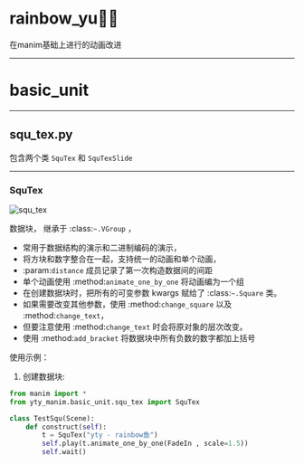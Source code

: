 # rainbow_yu🐋✨
在manim基础上进行的动画改进

---

# basic_unit

---

## squ_tex.py
包含两个类 `SquTex` 和 `SquTexSlide`

---

### SquTex

![squ_tex](empty_url)

数据块， 继承于 :class:`~.VGroup` ，
- 常用于数据结构的演示和二进制编码的演示，
- 将方块和数字整合在一起，支持统一的动画和单个动画，
- :param:`distance` 成员记录了第一次构造数据间的间距
- 单个动画使用 :method:`animate_one_by_one` 将动画编为一个组
- 在创建数据块时，把所有的可变参数 kwargs 赋给了 :class:`~.Square` 类。
- 如果需要改变其他参数，使用 :method:`change_square` 以及 :method:`change_text`，
- 但要注意使用 :method:`change_text` 时会将原对象的层次改变。
- 使用 :method:`add_bracket` 将数据块中所有负数的数字都加上括号

使用示例：
1. 创建数据块:

```python
from manim import *
from yty_manim.basic_unit.squ_tex import SquTex

class TestSqu(Scene):
    def construct(self):
        t = SquTex("yty - rainbow鱼")
        self.play(t.animate_one_by_one(FadeIn , scale=1.5))
        self.wait()
```